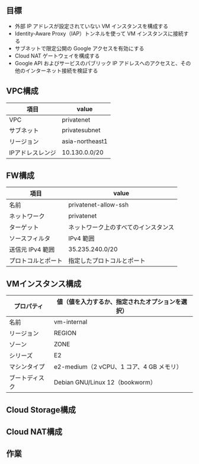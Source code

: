 ## 目標
- 外部 IP アドレスが設定されていない VM インスタンスを構成する
- Identity-Aware Proxy（IAP）トンネルを使って VM インスタンスに接続する
- サブネットで限定公開の Google アクセスを有効にする
- Cloud NAT ゲートウェイを構成する
- Google API およびサービスのパブリック IP アドレスへのアクセスと、その他のインターネット接続を検証する

## VPC構成
| 項目               | value                                       |
|--------------------|--------------------------------------------|
| VPC                | privatenet |
| サブネット         | privatesubnet |
| リージョン         | asia-northeast1 |
| IPアドレスレンジ   | 10.130.0.0/20 |

## FW構成
| 項目               | value                                       |
|--------------------|--------------------------------------------|
| 名前               | privatenet-allow-ssh                       |
| ネットワーク       | privatenet                                 |
| ターゲット         | ネットワーク上のすべてのインスタンス     |
| ソースフィルタ     | IPv4 範囲                                 |
| 送信元 IPv4 範囲   | 35.235.240.0/20                           |
| プロトコルとポート | 指定したプロトコルとポート               |

## VMインスタンス構成
| プロパティ         | 値（値を入力するか、指定されたオプションを選択） |
|--------------------|--------------------------------------------|
| 名前               | vm-internal                                |
| リージョン         | REGION                                     |
| ゾーン             | ZONE                                       |
| シリーズ           | E2                                         |
| マシンタイプ       | e2-medium（2 vCPU、1 コア、4 GB メモリ） |
| ブートディスク     | Debian GNU/Linux 12（bookworm）           |

## Cloud Storage構成

## Cloud NAT構成

## 作業
